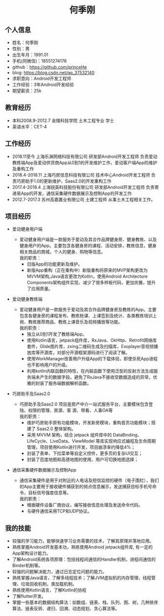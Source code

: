 # <center>何季刚</center> 

## 个人信息
- 姓名：何季刚
- 性别：男
- 出生年月：1991.01
- 手机(同微信)：18551274176
- github：https://github.com/princeHe
- blog: https://blog.csdn.net/qq_37532140
- 求职意向：Android开发工程师
- 工作经验：3年Android开发经验
- 期望薪资：25k

## 教育经历
- 本科2008.9-2012.7 金陵科技学院 土木工程专业 学士
- 英语水平：CET-4

## 工作经历
- 2018.11至今 上海乐渊网络科技有限公司 研发部Android开发工程师 负责爱动教练端App及爱动供货商App从0到1的开发维护工作，爱动客户端App的维护及重构工作
- 2018.4-2018.11 上海巧房信息科技有限公司 技术中心Android开发工程师 负责巧房助手1.0的更新维护，Saas2.0的开发重构工作
- 2017.4-2018.4 上海锐英科技股份有限公司 研发部Android开发工程师 负责寄递易App的开发，通信采集硬件数据展示及控制App的开发工作
- 2012.7-2017.3 苏州高嘉置业有限公司 土建工程师 从事土木工程相关工作。

## 项目经历
- 爱动健身用户端
    - 爱动健身用户端是一款服务于爱动及其合作品牌健身房、健身教练、以及健身用户的App。主要包含各健身房的课程、活动安排，教练信息，健身相关商品的商城，个人的健身、购物等信息。<br>
    我的职责：
        - 旧版App的功能更新及维护。
        - 新版App重构（正在重构中）新版重构将原来的MVP架构更改为MVVM架构,Java语言更改为Kotlin，使用Android Architecture Components架构组件实现，减少了很多样板代码，更加优雅，提升了应用质量。
    
- 爱动健身教练端
    - 爱动健身用户是一款服务于爱动及其合作品牌健身房及教练的App。主要包含各健身房的课程发布、教练抢课、上课签到及统计、各类教练培训上岗、教练推荐商品、教练上课音乐及视频播放等功能。<br>
    我的职责：
        - 独立从0到1开发了教练端App。
        - 使用Kotlin语言，jetpack组件库，RxJava、OkHttp、Retrofit网络库套件，Glide图片库，zxing二维码生成及扫描库，Exoplayer音视频播放库等开源库，对部分开源框架源码进行了阅读了解。
        - 使用WorkManager改善用户升级App的下载体验，即使杀死App进程也不影响用户的升级。
        - 利用kotlin内联函数的特性，在内联函数下使用泛型的反射方法生成服务端未产生的数据字段，避免了RxJava不接收空数据造成的异常，优雅的封装了服务端数据解析函数。
    
- 巧房助手及Saas2.0
    - 巧房助手及Saas2.0 项目是房产中介一站式服务平台，主要模块包含登陆、权限的管理、房源、客
    源、带看、人事OA等<br>
    我的职责：
        - 维护巧房助手原有功能模块，开发新房模块，重构首页功能模块；搭建了 Saas2.0 整体架构。
        - 采用 MVVM 架构，结合 jetpack 组件库中的 DataBinding、LifeCycle、LiveData、ViewModel 等库实现响应式编程及生命周期管理，项目使用Kotlin进行开发，项目崩溃率约降低4%；
        - 封装了表单、下拉菜单等自定义控件，更多页的复杂UI交互；
        - 封装了百度地图和高德地图的使用，用户可切换地图选择；
- 通信采集硬件数据展示及控制App
    - 通信采集硬件是用于对附近的人电话及短信监控的硬件（电子围栏），我们的App主要用于接收硬件捕获到的频点信息展示，发送捕获目标手机号命令，目标信号强度信息等。<br>
    我的职责：
        - 根据硬件设备厂商协议，编写接收信息处理及发送命令代码。
        - 与硬件通信采用TCP和UDP协议。

## 我的技能
- 较强的学习能力，能够快速学习业务需要的技术，了解其原理并落地应用。
- 熟练掌握Android开发基本功，熟练使用Android jetpack组件库, 有一定的App架构设计能力。
- 了解Android系统各项原理：包括线程间通信的Handler机制，进程间通信的Binder机制等。
- 较强的问题解决能力，通过日志定位问题的能力。
- 熟练掌握Java语言，了解多线程技术；了解JVM虚拟机的内存管理，线程管理，垃圾回收机制，类加载机制。
- 熟练使用Kotlin语言，了解Kotlin的协程
- 了解flutter开发。
- 掌握一些基本的数据结构算法：如数组、链表、栈、队列、图、树，几种排序算法、链表反转、递归、回溯、动态规划、贪心算法等。